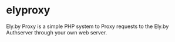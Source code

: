# elyproxy
Ely.by Proxy is a simple PHP system to Proxy requests to the Ely.by Authserver through your own web server.
